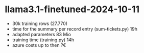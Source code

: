 # llama3.1-finetuned-2024-10-11
- 30k training rows (27.770)
- time for the summary per record entry (sum-tickets.py) 19h
- adapted parameters 83 Mio
- training time (training.py) 14h
- azure costs up to then ?€